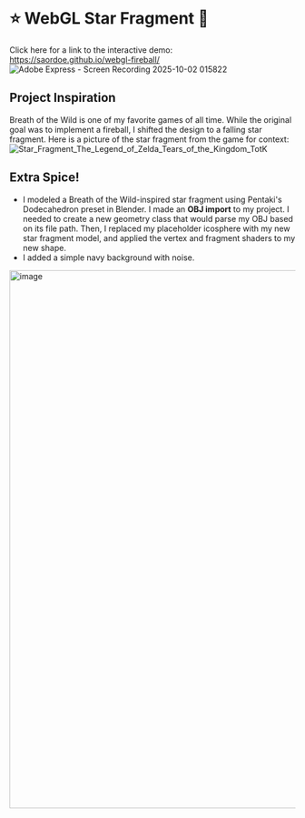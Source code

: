 # ⭐ WebGL Star Fragment 💫
Click here for a link to the interactive demo: https://saordoe.github.io/webgl-fireball/ </br>
![Adobe Express - Screen Recording 2025-10-02 015822](https://github.com/user-attachments/assets/db692bc3-506f-4627-ba1b-8187d6338134)

## Project Inspiration
Breath of the Wild is one of my favorite games of all time. While the original goal was to implement a fireball, I shifted the design to a falling star fragment. Here is a picture of the star fragment from the game for context: </br>
![Star_Fragment_The_Legend_of_Zelda_Tears_of_the_Kingdom_TotK](https://github.com/user-attachments/assets/92758659-b2e5-4d40-810d-d25ba4dfa6cd)

## Extra Spice!
- I modeled a Breath of the Wild-inspired star fragment using Pentaki's Dodecahedron preset in Blender. I made an **OBJ import** to my project. I needed to create a new geometry class that would parse my OBJ based on its file path. Then, I replaced my placeholder icosphere with my new star fragment model, and applied the vertex and fragment shaders to my new shape. </br>
- I added a simple navy background with noise. </br>
<img width="1510" height="946" alt="image" src="https://github.com/user-attachments/assets/15e60919-23be-4972-aa6e-8c2f953a6b36" />
